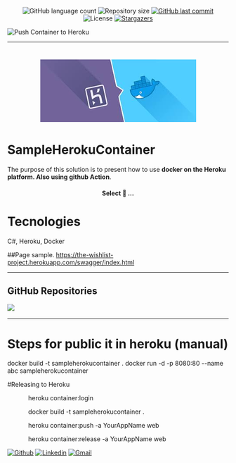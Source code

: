 


<p align="center">
  
  <img alt="GitHub language count" src="https://img.shields.io/github/languages/count/tgmarinho/nlw1?color=%2304D361">

  <img alt="Repository size" src="https://img.shields.io/github/repo-size/eduardoao/sampleherokucontainer">
  	  
  
  <a href="https://github.com/eduardoao/sampleherokucontainer/commits/master">
    <img alt="GitHub last commit" src="https://img.shields.io/github/last-commit/eduardoao/sampleherokucontainer">
  </a>

  <img alt="License" src="https://img.shields.io/badge/license-MIT-brightgreen">
   <a href="https://github.com/eduardoao/sampleherokucontainer/stargazers">
    <img alt="Stargazers" src="https://img.shields.io/github/stars/eduardoao/sampleherokucontainer?style=social">
  </a>
  
</p>

 ![Push Container to Heroku](https://github.com/eduardoao/the-wishlist-project/workflows/Push%20Container%20to%20Heroku/badge.svg)

  
<hr>

<h1 align="center">
    <img alt="SampleHeroContainer" title="#SampleHeroContainer" src="./img/herokudocker1.jpg" />
</h1>


# SampleHerokuContainer 
The purpose of this solution is to present how to use **docker on the Heroku platform. Also using github Action**. 

<h4 align="center"> 
	Select 🚀 ...  
</h4>

# Tecnologies 
C#,
Heroku,
Docker

##Page sample. 
https://the-wishlist-project.herokuapp.com/swagger/index.html

<hr>

## GitHub Repositories
<img  src="https://github-readme-stats.vercel.app/api?username=eduardoao&show_icons=true&theme=tokyonight&icon_color=6392DF&hide=prs">

<hr>

# Steps for public it in heroku (manual)
docker build -t sampleherokucontainer .
docker run -d -p 8080:80 --name abc sampleherokucontainer

#Releasing to Heroku
<ul>
	<ol> heroku container:login </ol>
	<ol>docker build -t sampleherokucontainer .</ol>
	<ol> heroku container:push -a YourAppName web</ol>
	<ol>heroku container:release -a YourAppName web</ol>
</ul>


[![Github](https://img.shields.io/badge/-Github-000?style=flat&logo=Github&logoColor=white)](https://github.com/eduardoao)
[![Linkedin](https://img.shields.io/badge/-LinkedIn-blue?style=flat&logo=Linkedin&logoColor=white)](https://www.linkedin.com/in/eduardo-alcantara-de-oliveira-mcp-mcts-mcdba-58454712/)
[![Gmail](https://img.shields.io/badge/-Gmail-c14438?style=flat&logo=Gmail&logoColor=white)](mailto:eoalcantara@gmail.com)

